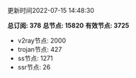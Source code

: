 更新时间2022-07-15 14:48:30

**总订阅: 378**
**总节点: 15820**
**有效节点: 3725**
- v2ray节点: 2000
- trojan节点: 427
- ss节点: 1271
- ssr节点: 26
